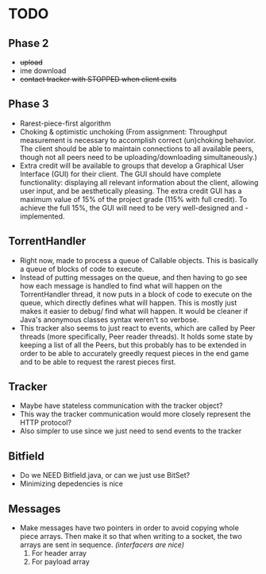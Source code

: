 TODO
====

Phase 2
-------

- ~~upload~~
- ime download
- ~~contact tracker with STOPPED when client exits~~

Phase 3
-------

- Rarest-piece-first algorithm
- Choking & optimistic unchoking (From assignment:  Throughput measurement is necessary to accomplish correct (un)choking behavior.  The client should be able to maintain connections to all available peers, though not all peers need to be uploading/downloading simultaneously.)
- Extra credit will be available to groups that develop a Graphical User Interface (GUI) for their client.  The GUI should have complete functionality: displaying all relevant information about the client, allowing user input, and be aesthetically pleasing.  The extra credit GUI has a maximum value of 15% of the project grade (115% with full credit).  To achieve the full 15%, the GUI will need to be very well-designed and -implemented.

TorrentHandler
--------------

- Right now, made to process a queue of Callable<Void> objects. This is basically a queue of blocks of code to execute.
- Instead of putting messages on the queue, and then having to go see how each message is handled to find what will happen on the TorrentHandler thread, it now puts in a block of code to execute on the queue, which directly defines what will happen. This is mostly just makes it easier to debug/ find what will happen. It would be cleaner if Java's anonymous classes syntax weren't so verbose.
- This tracker also seems to just react to events, which are called by Peer threads (more specifically, Peer reader threads). It holds some state by keeping a list of all the Peers, but this probably has to be extended in order to be able to accurately greedly request pieces in the end game and to be able to request the rarest pieces first.

Tracker
-------

- Maybe have stateless communication with the tracker object?
- This way the tracker communication would more closely represent the HTTP protocol?
- Also simpler to use since we just need to send events to the tracker

Bitfield
--------

- Do we NEED Bitfield.java, or can we just use BitSet?
- Minimizing depedencies is nice


Messages
--------

- Make messages have two pointers in order to avoid copying whole piece arrays. Then make it so that when writing to a socket, the two arrays are sent in sequence. *(interfacers are nice)*
	1. For header array
	2. For payload array
